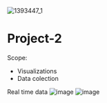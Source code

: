 
![1393447_1](https://user-images.githubusercontent.com/25973930/118744024-2d61a800-b819-11eb-86ce-bdd9a70723c4.jpg)
# Project-2
Scope:
  - Visualizations
  - Data colection 

Real time data
![image](https://user-images.githubusercontent.com/25973930/120416579-fe702980-c322-11eb-82ec-348b7aabc8c4.png)
![image](https://user-images.githubusercontent.com/25973930/120416751-442cf200-c323-11eb-9332-66c618cdb5a5.png)
